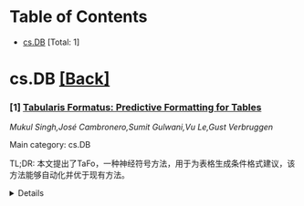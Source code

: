<div id=toc></div>

# Table of Contents

- [cs.DB](#cs.DB) [Total: 1]


<div id='cs.DB'></div>

# cs.DB [[Back]](#toc)

### [1] [Tabularis Formatus: Predictive Formatting for Tables](https://arxiv.org/abs/2508.11121)
*Mukul Singh,José Cambronero,Sumit Gulwani,Vu Le,Gust Verbruggen*

Main category: cs.DB

TL;DR: 本文提出了TaFo，一种神经符号方法，用于为表格生成条件格式建议，该方法能够自动化并优于现有方法。


<details>
  <summary>Details</summary>
Motivation: 电子表格中的条件格式规则创建复杂，需要专业知识和经验，且存在用户不了解、规则创建困难和用户界面不足等问题。

Method: TaFo是一种神经符号方法，灵感来源于基于组件的合成系统，并结合了语言模型的语义知识和保持多样性的规则排序。它独特地结合了基于值的格式化，自动学习规则触发器和相关的视觉格式属性，从而消除了对用户规范的依赖。

Result: TaFo生成的格式建议比现有系统更准确、多样且完整，在匹配用户添加的真实规则方面，性能超越现有系统15.6%—26.5%。

Conclusion: TaFo为条件格式提供了一个完全预测和自动化的解决方案，克服了以往方法的局限性。

Abstract: Spreadsheet manipulation software are widely used for data management and
analysis of tabular data, yet the creation of conditional formatting (CF) rules
remains a complex task requiring technical knowledge and experience with
specific platforms. In this paper we present TaFo, a neuro-symbolic approach to
generating CF suggestions for tables, addressing common challenges such as user
unawareness, difficulty in rule creation, and inadequate user interfaces. TaFo
takes inspiration from component based synthesis systems and extends them with
semantic knowledge of language models and a diversity preserving rule
ranking.Unlike previous methods focused on structural formatting, TaFo uniquely
incorporates value-based formatting, automatically learning both the rule
trigger and the associated visual formatting properties for CF rules. By
removing the dependency on user specification used by existing techniques in
the form of formatted examples or natural language instruction, TaFo makes
formatting completely predictive and automated for the user. To evaluate TaFo,
we use a corpus of 1.8 Million public workbooks with CF and manual formatting.
We compare TaFo against a diverse set of symbolic and neural systems designed
for or adapted for the task of table formatting. Our results show that TaFo
generates more accurate, diverse and complete formatting suggestions than
current systems and outperforms these by 15.6\%--26.5\% on matching user added
ground truth rules in tables.

</details>
